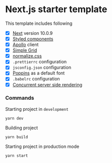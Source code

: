 # Next.js starter template

This template includes following

- [x] [Next](https://nextjs.org) version 10.0.9
- [x] [Styled components](https://styled-components.com/)
- [x] [Apollo](https://www.apollographql.com/docs/) client
- [x] [Simple Grid](https://thisisdallas.github.io/Simple-Grid/)
- [x] [normalize.css](https://github.com/necolas/normalize.css/)
- [x] `.prettierrc` configuration
- [x] `jsconfig.json` configuration
- [x] [Poppins](https://fonts.google.com/specimen/Poppins) as a default font
- [x] `.babelrc` configuration
- [x] [Concurrent server side rendering](https://styled-components.com/docs/advanced#server-side-rendering)

### Commands

Starting project in `development`

```
yarn dev
```

Building project

```
yarn build
```

Starting project in production mode

```
yarn start
```
